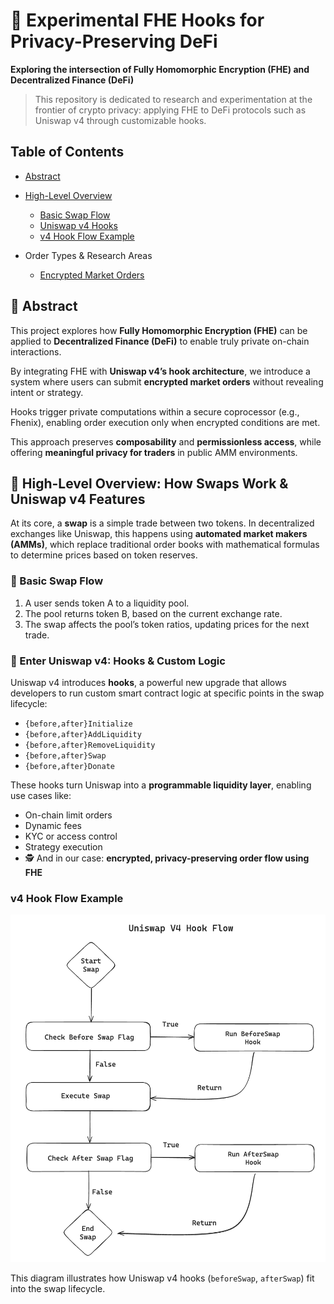 # 🔐 Experimental FHE Hooks for Privacy-Preserving DeFi

**Exploring the intersection of Fully Homomorphic Encryption (FHE) and Decentralized Finance (DeFi)**

> This repository is dedicated to research and experimentation at the frontier of crypto privacy: applying FHE to DeFi protocols such as Uniswap v4 through customizable hooks.

## Table of Contents

- [Abstract](#-abstract)  
- [High-Level Overview](#-high-level-overview-how-swaps-work--uniswap-v4-features)  
  - [Basic Swap Flow](#-basic-swap-flow)  
  - [Uniswap v4 Hooks](#-enter-uniswap-v4-hooks--custom-logic)  
  - [v4 Hook Flow Example](#-v4-hook-flow-example)  

- Order Types & Research Areas
  - [Encrypted Market Orders](https://github.com/marronjo/fhe-defi/tree/main/1.MarketOrder)

## 🧪 Abstract

This project explores how **Fully Homomorphic Encryption (FHE)** can be applied to 
**Decentralized Finance (DeFi)** to enable truly private on-chain interactions.

By integrating FHE with **Uniswap v4’s hook architecture**, we introduce a system 
where users can submit **encrypted market orders** without revealing intent or strategy.

Hooks trigger private computations within a secure coprocessor (e.g., Fhenix), enabling order execution only when encrypted conditions are met.

This approach preserves **composability** and **permissionless access**, while offering 
**meaningful privacy for traders** in public AMM environments.

## 🦄 High-Level Overview: How Swaps Work & Uniswap v4 Features

At its core, a **swap** is a simple trade between two tokens. In decentralized exchanges like Uniswap, this happens using **automated market makers (AMMs)**, which replace traditional order books with mathematical formulas to determine prices based on token reserves.

### 🔄 Basic Swap Flow

1. A user sends token A to a liquidity pool.
2. The pool returns token B, based on the current exchange rate.
3. The swap affects the pool’s token ratios, updating prices for the next trade.

### 🧱 Enter Uniswap v4: Hooks & Custom Logic

Uniswap v4 introduces **hooks**, a powerful new upgrade that allows developers to run custom smart contract logic at specific points in the swap lifecycle:

- `{before,after}Initialize`
- `{before,after}AddLiquidity`
- `{before,after}RemoveLiquidity`
- `{before,after}Swap`
- `{before,after}Donate`

These hooks turn Uniswap into a **programmable liquidity layer**, enabling use cases like:
- On-chain limit orders
- Dynamic fees
- KYC or access control
- Strategy execution
- 🕵️ And in our case: **encrypted, privacy-preserving order flow using FHE**

### v4 Hook Flow Example

<img src="assets/v4Hook.png" alt="Diagram showing Uniswap v4 hook flow with beforeSwap and afterSwap hooks">

This diagram illustrates how Uniswap v4 hooks (`beforeSwap`, `afterSwap`) fit into the swap lifecycle.

